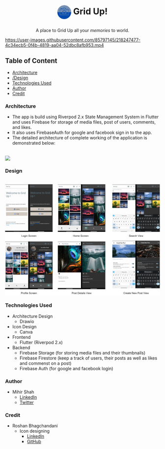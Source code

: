 # <p align="center"> <img src="./assets/icon/icon.png" height="45rm" align="center"></img> Grid Up! </p>
<p align="center"> 
  A place to Grid Up all your <i>memories</i> to world.
  <br>
  

https://user-images.githubusercontent.com/85797145/218247477-4c34ecb5-0f4b-4819-aa04-52dbc8afb953.mp4


</p>

## Table of Content
* [Architecture](https://github.com/ms070902/grid_up/blob/main/README.md#architecture)
* [/Design](https://github.com/ms070902/grid_up/blob/main/README.md#design)
* [Technologies Used](/Technologiesused)
* [Author](/Author)
* [Credit](/Credit)

### Architecture
* The app is build using Riverpod 2.x State Management System in Flutter and uses Firebase for storage of media files, post of users, comments, and likes.
* It also uses FirebaseAuth for google and facebook sign in to the app.
* The detailed architecture of complete working of the application is demonstrated below: 
<br>
<img src="./assets/demo/grid_up_architecture.png" align="center"></img>

### Design
<br>
<img src="./assets/demo/grid_up_design.png" align="center"></img>

### Technologies Used
* Architecture Design
  * Drawio
* Icon Design
  * Canva
* Frontend
  * Flutter (Riverpod 2.x)
* Backend
  * Firebase Storage (for storing media files and their thumbnails)
  * Firebase Firestore (keep a track of users, their posts as well as likes and commenst on a post)
  * Firebase Auth (for google and facebook login)

### Author
* Mihir Shah
  * [LinkedIn](https://www.linkedin.com/in/ms070902/)
  * [Twitter](https://twitter.com/__ms_07)

### Credit
* Roshan Bhagchandani
  * Icon designing
     * [LinkedIn](https://www.linkedin.com/in/roshan-bhagchandani-0a1913216)
     * [GitHub](https://github.com/Roshan-Bhagchandani)
